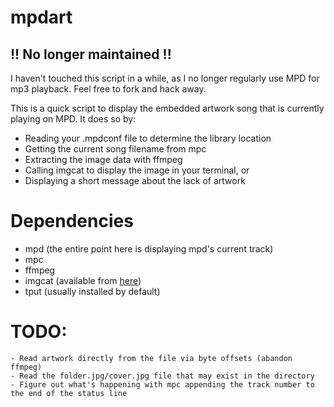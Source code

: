 # mpdart

## !! No longer maintained !!
I haven't touched this script in a while, as I no longer regularly use MPD for mp3 playback.
Feel free to fork and hack away.


This is a quick script to display the embedded artwork song that is currently playing on MPD.
It does so by:

- Reading your .mpdconf file to determine the library location
- Getting the current song filename from mpc
- Extracting the image data with ffmpeg
- Calling imgcat to display the image in your terminal, or
- Displaying a short message about the lack of artwork


# Dependencies

- mpd (the entire point here is displaying mpd's current track)
- mpc
- ffmpeg
- imgcat (available from [here](https://raw.githubusercontent.com/gnachman/iTerm2/master/tests/imgcat))
- tput (usually installed by default)


# TODO:

    - Read artwork directly from the file via byte offsets (abandon ffmpeg)
    - Read the folder.jpg/cover.jpg file that may exist in the directory
    - Figure out what's happening with mpc appending the track number to the end of the status line
    
